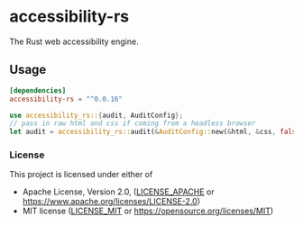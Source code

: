 # accessibility-rs

The Rust web accessibility engine.

## Usage

```toml
[dependencies]
accessibility-rs = "^0.0.16"
```

```rs
use accessibility_rs::{audit, AuditConfig};
// pass in raw html and css if coming from a headless browser
let audit = accessibility_rs::audit(&AuditConfig::new(&html, &css, false, "en"));
```

### License

This project is licensed under either of

 * Apache License, Version 2.0, ([LICENSE_APACHE](../LICENSE_APACHE) or
   https://www.apache.org/licenses/LICENSE-2.0)
 * MIT license ([LICENSE_MIT](../LICENSE_MIT) or
   https://opensource.org/licenses/MIT)